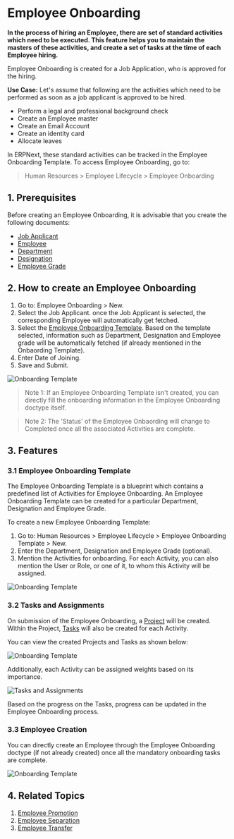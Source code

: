 # Employee Onboarding 

**In the process of hiring an Employee, there are set of standard activities which need to be executed. This feature helps you to maintain the masters of these activities, and create a set of tasks at the time of each Employee hiring.**

Employee Onboarding is created for a Job Application, who is approved for the hiring.

**Use Case:** Let's assume that following are the activities which need to be performed as soon as a job applicant is approved to be hired.

- Perform a legal and professional background check
- Create an Employee master
- Create an Email Account
- Create an identity card
- Allocate leaves


In ERPNext, these standard activities can be tracked in the Employee Onboarding Template. To access Employee Onboarding, go to: 

> Human Resources > Employee Lifecycle > Employee Onboarding

## 1.  Prerequisites

Before creating an Employee Onboarding, it is advisable that you create the following documents:

* [Job Applicant](/docs/user/manual/en/human-resources/job-applicant)
* [Employee](/docs/user/manual/en/human-resources/employee)
* [Department](/docs/user/manual/en/human-resources/department)
* [Designation](/docs/user/manual/en/human-resources/designation)
* [Employee Grade](/docs/user/manual/en/human-resources/employee-grade)

## 2. How to create an Employee Onboarding

1. Go to: Employee Onboarding > New.
1. Select the Job Applicant. once the Job Applicant is selected, the corresponding Employee will automatically get fetched.
1. Select the [Employee Onboarding Template](#31-employee-onboarding-template). Based on the template selected, information such as Department, Designation and Employee grade will be automatically fetched (if already mentioned in the Onbaording Template).
1. Enter Date of Joining.
1. Save and Submit.


  <img class="screenshot" alt="Onboarding Template" src="{{docs_base_url}}/assets/img/human-resources/employee-onboarding1.png">



> Note 1: If an Employee Onboarding Template isn't created, you can directly fill the onboarding information in the Employee Onboarding doctype itself.

> Note 2: The 'Status' of the Employee Onbaording will change to Completed once all the associated Activities are complete.


## 3. Features

### 3.1 Employee Onboarding Template

The Employee Onboarding Template is a blueprint which contains a predefined list of Activities for Employee Onboarding. An Employee Onboarding Template can be created for a particular Department, Designation and Employee Grade. 

To create a new Employee Onboarding Template:

1. Go to: Human Resources > Employee Lifecycle > Employee Onboarding Template > New.
1. Enter the Department, Designation and Employee Grade (optional).
1. Mention the Activities for onboarding. For each Activity, you can also mention the User or Role, or one of it, to whom this Activity will be assigned.
  
  <img class="screenshot" alt="Onboarding Template" src="{{docs_base_url}}/assets/img/human-resources/onboarding-template.png">


### 3.2 Tasks and Assignments

On submission of the Employee Onboarding, a [Project](/docs/user/manual/en/projects/project) will be created. Within the Project, [Tasks](/docs/user/manual/en/projects/tasks) will also be created for each Activity. 

You can view the created Projects and Tasks as shown below:

<img class="screenshot" alt="Onboarding Template" src="{{docs_base_url}}/assets/img/human-resources/project-task.png">

Additionally, each Activity can be assigned weights based on its importance.

<img class="screenshot" alt="Tasks and Assignments" src="{{docs_base_url}}/assets/img/human-resources/employee-onboarding3.png">

Based on the progress on the Tasks, progress can be updated in the Employee Onboarding process.


### 3.3 Employee Creation

You can directly create an Employee through the Employee Onboarding doctype (if not already created) once all the mandatory onboarding tasks are complete.

<img class="screenshot" alt="Onboarding Template" src="{{docs_base_url}}/assets/img/human-resources/onboarding-employee.png">


## 4. Related Topics

1. [Employee Promotion](/docs/user/manual/en/human-resources/employee_promotion)
1. [Employee Separation](/docs/user/manual/en/human-resources/employee-separation)
1. [Employee Transfer](/docs/user/manual/en/human-resources/employee_transfer)


